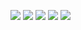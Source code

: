 ![](https://img2018.cnblogs.com/blog/1446249/202001/1446249-20200127173537789-1611764202.png)
![](https://img2018.cnblogs.com/blog/1446249/202001/1446249-20200127173702382-1072049456.png)
![](https://img2018.cnblogs.com/blog/1446249/202001/1446249-20200127173715310-1469779810.png)
![](https://img2018.cnblogs.com/blog/1446249/202001/1446249-20200127173728319-414391951.png)
![](https://img2018.cnblogs.com/blog/1446249/202001/1446249-20200127173742779-1030829043.png)
